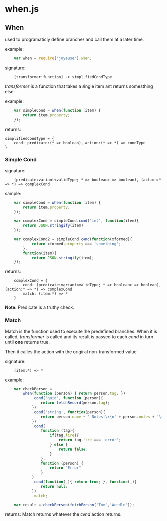 # when.js

## When

used to programaticly define branches and call them at a later time.

example:
```javascript
    var when = require('joyeuse').when;
```

signature:
```
    [transformer:function] -> simplifiedCondType
```

_transformer_ is a function that takes a single item ant returns somesthing else.

example:
```javascript
    var simpleCond = when(function (item) {
        return item.property;
    });
```

returns:
```
simplifiedCondType = {
    cond: predicate:(* => boolean), action:(* => *) => condType
}
```

### Simple Cond

signature:
```
    (predicate:variant<validType; * => boolean> => boolean), (action:* => *) => complexCond
```

sample:
```javascript
    var simpleCond = when(function (item) {
        return item.property;
    });

    var complexCond = simpleCond.cond('int', function(item){
        return JSON.stringify(item);
    });

    var complexCond2 = simpleCond.cond(function(xformed){
            return xformed.property === 'something';
        }, 
        function(item){
            return JSON.stringify(item);
    });
```

returns:
```
    complexCond = {
        cond: (predicate:variant<validType; * => boolean> => boolean), (action:* => *) => complexCond
        match: (item:*) => *
    }
```

**Note:** Predicate is a truthy check.

### Match

Match is the function used to execute the predefined branches. When it is called, _transformer_ is called and its result is passed to each _cond_ in turn until **one** returns true.

Then it calles the action with the original non-transformed value.

signature:
```
    (item:*) => *
```

example:
```javascript
    var checkPerson = 
        when(function (person) { return person.tag; })
            .cond('guid', function (person){
                return fetchRecord(person.tag);
            })
            .cond('string', function(person){
                return person.name + ' Notes:\r\n' + person.notes + '\r\n' + person.tag;
            })
            .cond(
                function (tag){
                    if(tag.fire){
                        return tag.fire === 'error';
                    } else {
                        return false;
                    }
                },
                function (person) {
                    return "Error"
                }
            )
            .cond(function(_){ return true; }, function(_){
                return null;
            })
            .match;

    var result = checkPerson(fetchPerson('Tom','Wendle'));
```

returns:
    Match returns whatever the _cond_ action returns.